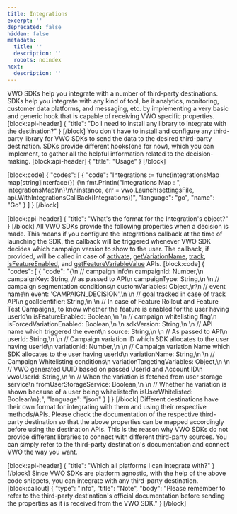 ```yaml
---
title: Integrations
excerpt: ''
deprecated: false
hidden: false
metadata:
  title: ''
  description: ''
  robots: noindex
next:
  description: ''
---
```

VWO SDKs help you integrate with a number of third-party destinations. SDKs help you integrate with any kind of tool, be it analytics, monitoring, customer data platforms, and messaging, etc. by implementing a very basic and generic hook that is capable of receiving VWO specific properties.
[block:api-header]
{
  "title": "Do I need to install any library to integrate with the destination?"
}
[/block]
You don't have to install and configure any third-party library for VWO SDKs to send the data to the desired third-party destination. SDKs provide different hooks(one for now), which you can implement, to gather all the helpful information related to the decision-making.
[block:api-header]
{
  "title": "Usage"
}
[/block]

[block:code]
{
  "codes": [
    {
      "code": "Integrations := func(integrationsMap map[string]interface{}) {\n  fmt.Println(\"Integrations Map : \", integrationsMap)\n}\n\ninstance, err = vwo.Launch(settingsFile, api.WithIntegrationsCallBack(Integrations))",
      "language": "go",
      "name": "Go"
    }
  ]
}
[/block]

[block:api-header]
{
  "title": "What's the format for the Integration's object?"
}
[/block]
All VWO SDKs provide the following properties when a decision is made. This means if you configure the integrations callback at the time of launching the SDK, the callback will be triggered whenever VWO SDK decides which campaign version to show to the user. The callback, if provided, will be called in case of [activate](https://developers.vwo.com/docs/go-activate), [getVariationName](https://developers.vwo.com/docs/go-get-variation-name), [track](https://developers.vwo.com/docs/go-track), [isFeatureEnabled](https://developers.vwo.com/docs/go-is-feature-enabled), and [getFeatureVariableValue](https://developers.vwo.com/docs/go-get-feature-variable-value) APIs.
[block:code]
{
  "codes": [
    {
      "code": "{\n  // campaign info\n  campaignId: Number,\n  campaignKey: String, // as passed to API\n  campaignType: String,\n  \n  // campaign segmentation conditions\n  customVariables: Object,\n\n  // event name\n  event: 'CAMPAIGN_DECISION',\n  \n  // goal tracked in case of track API\n  goalIdentifier: String,\n    \n  // In case of Feature Rollout and Feature Test Campaigns, to know whether the feature is enabled for the user having userId\n  isFeatureEnabled: Boolean,\n  \n  // campaign whitelisting flag\n  isForcedVariationEnabled: Boolean,\n  \n  sdkVersion: String,\n  \n  // API name which triggered the event\n  source: String,\n  \n  // As passed to API\n  userId: String,\n  \n  // Campaign variation ID which SDK allocates to the user having userId\n  variationId: Number,\n    \n  // Campaign variation Name which SDK allocates to the user having userId\n  variationName: String,\n    \n  // Campaign Whitelisting conditions\n  variationTargetingVariables: Object,\n   \n  // VWO generated UUID based on passed UserId and Account ID\n  vwoUserId: String,\n  \n  // When the variation is fetched from user storage service\n  fromUserStorageService: Boolean,\n  \n  // Whether he variation is shown because of a user being whitelisted\n  isUserWhitelisted: Boolean\n};",
      "language": "json"
    }
  ]
}
[/block]
Different destinations have their own format for integrating with them and using their respective methods/APIs. Please check the documentation of the respective third-party destination so that the above properties can be mapped accordingly before using the destination APIs.
This is the reason why VWO SDKs do not provide different libraries to connect with different third-party sources. You can simply refer to the third-party destination's documentation and connect VWO the way you want.

[block:api-header]
{
  "title": "Which all platforms I can integrate with?"
}
[/block]
Since VWO SDKs are platform agnostic, with the help of the above code snippets, you can integrate with any third-party destination. 
[block:callout]
{
  "type": "info",
  "title": "Note",
  "body": "Please remember to refer to the third-party destination's official documentation before sending the properties as it is received from the VWO SDK."
}
[/block]